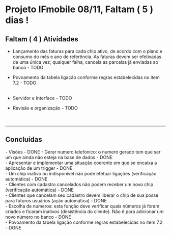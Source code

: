 # Projeto IFmobile 08/11, Faltam ( 5 ) dias !

<h2> Faltam ( 4 ) Atividades </h2>

 -  Lançamento das faturas para cada chip ativo, de acordo com o plano e consumo do mês e ano de referência. As faturas devem ser efetivadas de uma única vez; qualquer falha, cancela as parcelas já enviadas ao banco       - TODO
 -  Povoamento da tabela ligação conforme regras estabelecidas no item 7.2       - TODO <br><br>

- Servidor e Interface                                      - TODO <br>
- Revisão e organização                                     - TODO
<br><br><br>
--------------------------------
 <h2> Concluídas </h2>
  - Visões                                                    - DONE
  -  Gerar numero telefonico: o numero gerado tem que ser um que ainda não esteja na base de dados        - DONE <br>
  -  Apresentar  e implementar uma situação coerente em que se encaixa a aplicação de um trigger       - DONE<br>
  -  Um chip inativo ou indisponível não pode efetuar ligações (verificação automática)       - DONE<br>
  - Clientes com cadastro cancelados não podem receber um novo chip (verificação automática)       - DONE<br>
  -  Clientes que cancelam seu cadastro devem liberar o chip de sua posse para futuros usuários (ação automática)       - DONE<br>
   -  Escolha de numeros: esta função deve verificar quais números já foram criados e ficaram inativos (desistência do cliente). Não é para adicionar um novo número no banco        - DONE<br>
 -  Povoamento da tabela ligação conforme regras estabelecidas no item 7.2       - DONE <br><br>
